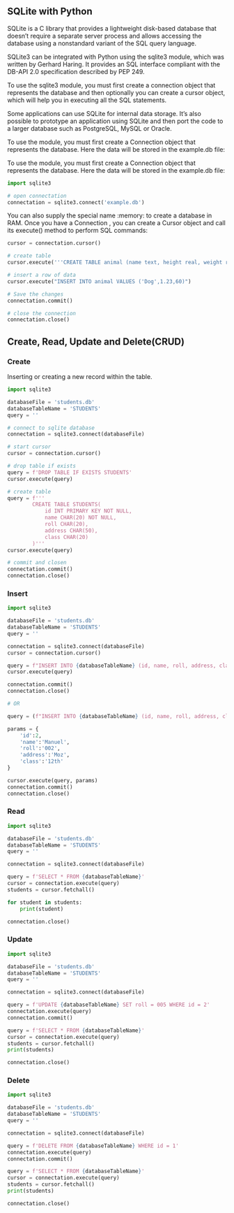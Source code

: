 ##  SQLite with Python

SQLite is a C library that provides a lightweight disk-based database that
doesn’t require a separate server process and allows accessing the database
using a nonstandard variant of the SQL query language.

SQLite3 can be integrated with Python using the sqlite3 module, which was written by
Gerhard Haring. It provides an SQL interface compliant with the DB-API 2.0
specification described by PEP 249.

To use the sqlite3 module, you must first create a connection object that represents the
database and then optionally you can create a cursor object, which will help you in
executing all the SQL statements.

Some applications can use SQLite for internal data storage. It’s also possible
to prototype an application using SQLite and then port the code to a larger
database such as PostgreSQL, MySQL or Oracle.

To use the module, you must first create a Connection object that represents the
database. Here the data will be stored in the example.db file:

To use the module, you must first create a Connection object that represents the
database. Here the data will be stored in the example.db file:

```py
import sqlite3

# open connectation
connectation = sqlite3.connect('example.db')
```
You can also supply the special name :memory: to create a database in RAM.
Once you have a Connection , you can create a Cursor object and call its execute()
method to perform SQL commands:

```py
cursor = connectation.cursor()

# create table
cursor.execute('''CREATE TABLE animal (name text, height real, weight real)''')

# insert a row of data
cursor.execute("INSERT INTO animal VALUES ('Dog',1.23,60)")

# Save the changes
connectation.commit()

# close the connection
connectation.close()
```
## Create, Read, Update and Delete(CRUD)

### Create 
Inserting or creating a new record within the table. 

```py
import sqlite3

databaseFile = 'students.db'
databaseTableName = 'STUDENTS'
query = ''

# connect to sqlite database
connectation = sqlite3.connect(databaseFile)

# start cursor
cursor = connectation.cursor()

# drop table if exists
query = f'DROP TABLE IF EXISTS STUDENTS'
cursor.execute(query)

# create table
query = f'''
        CREATE TABLE STUDENTS(
            id INT PRIMARY KEY NOT NULL,
            name CHAR(20) NOT NULL,
            roll CHAR(20),
            address CHAR(50),
            class CHAR(20)
        )'''
cursor.execute(query)

# commit and closen
connectation.commit()
connectation.close()
```

### Insert

```py
import sqlite3

databaseFile = 'students.db'
databaseTableName = 'STUDENTS'
query = ''

connectation = sqlite3.connect(databaseFile)
cursor = connectation.cursor()

query = f"INSERT INTO {databaseTableName} (id, name, roll, address, class) VALUES(1, 'Mario', '001', 'Ang', '10th')"
cursor.execute(query)

connectation.commit()
connectation.close()

# OR

query = (f"INSERT INTO {databaseTableName} (id, name, roll, address, class) VALUES(:id, :name, :roll, :address, :class);")

params = {
    'id':2,
    'name':'Manuel',
    'roll':'002',
    'address':'Moz',
    'class':'12th'
}

cursor.execute(query, params)
connectation.commit()
connectation.close()
```
### Read

```py
import sqlite3

databaseFile = 'students.db'
databaseTableName = 'STUDENTS'
query = ''

connectation = sqlite3.connect(databaseFile)

query = f'SELECT * FROM {databaseTableName}'
cursor = connectation.execute(query)
students = cursor.fetchall()

for student in students:
    print(student)

connectation.close()
```

### Update

```py
import sqlite3

databaseFile = 'students.db'
databaseTableName = 'STUDENTS'
query = ''

connectation = sqlite3.connect(databaseFile)

query = f'UPDATE {databaseTableName} SET roll = 005 WHERE id = 2'
connectation.execute(query)
connectation.commit()

query = f'SELECT * FROM {databaseTableName}'
cursor = connectation.execute(query)
students = cursor.fetchall()
print(students)

connectation.close()
```
### Delete

```py
import sqlite3

databaseFile = 'students.db'
databaseTableName = 'STUDENTS'
query = ''

connectation = sqlite3.connect(databaseFile)

query = f'DELETE FROM {databaseTableName} WHERE id = 1'
connectation.execute(query)
connectation.commit()

query = f'SELECT * FROM {databaseTableName}'
cursor = connectation.execute(query)
students = cursor.fetchall()
print(students)

connectation.close()
```